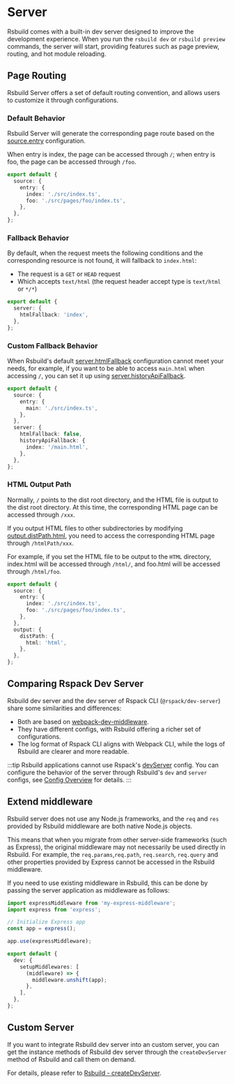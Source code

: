 # Server

Rsbuild comes with a built-in dev server designed to improve the development experience. When you run the `rsbuild dev` or `rsbuild preview` commands, the server will start, providing features such as page preview, routing, and hot module reloading.

## Page Routing

Rsbuild Server offers a set of default routing convention, and allows users to customize it through configurations.

### Default Behavior

Rsbuild Server will generate the corresponding page route based on the [source.entry](/config/source/entry) configuration.

When entry is index, the page can be accessed through `/`; when entry is foo, the page can be accessed through `/foo`.

```ts title=rsbuild.config.ts
export default {
  source: {
    entry: {
      index: './src/index.ts',
      foo: './src/pages/foo/index.ts',
    },
  },
};
```

### Fallback Behavior

By default, when the request meets the following conditions and the corresponding resource is not found, it will fallback to `index.html`:

- The request is a `GET` or `HEAD` request
- Which accepts `text/html` (the request header accept type is `text/html` or `*/*`)

```ts title=rsbuild.config.ts
export default {
  server: {
    htmlFallback: 'index',
  },
};
```

### Custom Fallback Behavior

When Rsbuild's default [server.htmlFallback](/config/server/html-fallback) configuration cannot meet your needs, for example, if you want to be able to access `main.html` when accessing `/`, you can set it up using [server.historyApiFallback](/config/server/history-api-fallback).

```ts title=rsbuild.config.ts
export default {
  source: {
    entry: {
      main: './src/index.ts',
    },
  },
  server: {
    htmlFallback: false,
    historyApiFallback: {
      index: '/main.html',
    },
  },
};
```

### HTML Output Path

Normally, `/` points to the dist root directory, and the HTML file is output to the dist root directory. At this time, the corresponding HTML page can be accessed through `/xxx`.

If you output HTML files to other subdirectories by modifying [output.distPath.html](/config/output/dist-path), you need to access the corresponding HTML page through `/htmlPath/xxx`.

For example, if you set the HTML file to be output to the `HTML` directory, index.html will be accessed through `/html/`, and foo.html will be accessed through `/html/foo`.

```ts
export default {
  source: {
    entry: {
      index: './src/index.ts',
      foo: './src/pages/foo/index.ts',
    },
  },
  output: {
    distPath: {
      html: 'html',
    },
  },
};
```

## Comparing Rspack Dev Server

Rsbuild dev server and the dev server of Rspack CLI (`@rspack/dev-server`) share some similarities and differences:

- Both are based on [webpack-dev-middleware](https://github.com/webpack/webpack-dev-middleware).
- They have different configs, with Rsbuild offering a richer set of configurations.
- The log format of Rspack CLI aligns with Webpack CLI, while the logs of Rsbuild are clearer and more readable.

:::tip
Rsbuild applications cannot use Rspack's [devServer](https://rspack.dev/config/dev-server) config. You can configure the behavior of the server through Rsbuild's `dev` and `server` configs, see [Config Overview](/config/index) for details.
:::

## Extend middleware

Rsbuild server does not use any Node.js frameworks, and the `req` and `res` provided by Rsbuild middleware are both native Node.js objects.

This means that when you migrate from other server-side frameworks (such as Express), the original middleware may not necessarily be used directly in Rsbuild. For example, the `req.params`,`req.path`, `req.search`, `req.query` and other properties provided by Express cannot be accessed in the Rsbuild middleware.

If you need to use existing middleware in Rsbuild, this can be done by passing the server application as middleware as follows:

```ts title="rsbuild.config.ts"
import expressMiddleware from 'my-express-middleware';
import express from 'express';

// Initialize Express app
const app = express();

app.use(expressMiddleware);

export default {
  dev: {
    setupMiddlewares: [
      (middleware) => {
        middleware.unshift(app);
      },
    ],
  },
};
```

## Custom Server

If you want to integrate Rsbuild dev server into an custom server, you can get the instance methods of Rsbuild dev server through the `createDevServer` method of Rsbuild and call them on demand.

For details, please refer to [Rsbuild - createDevServer](/api/javascript-api/instance#rsbuildcreatedevserver).
